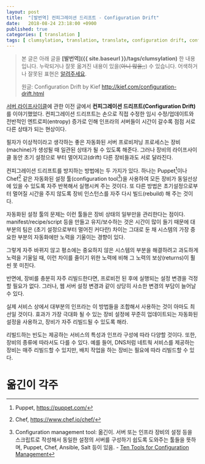```yaml
---
layout: post
title:  "[발번역] 컨피그레이션 드리프트 - Configuration Drift"
date:   2018-08-24 23:18:00 +0900
published: true
categories: [ translation ]
tags: [ clumsylation, translation, translate, configuration drift, configuration, drift, config ]
---
```


> 본 글은 아래 글을 **[발번역]({{ site.baseurl }}/tags/clumsylation)** 한 내용입니다. 누락되거나 잘못 옮겨진 내용이 있을(~~아니 많을;;~~) 수 있습니다. 어색하거나 잘못된 표현은 <a href="{{ site.baseurl }}/about">알려주세요</a>.
>
> 원글: Configuration Drift by Kief
> <http://kief.com/configuration-drift.html>

[서버 라이프사이클](http://kief.com/ops/automated-server-management-lifecycle.html)에 관한 이전 글에서 **컨피그레이션 드리프트(Configuration Drift)** 를 이야기했었다. 컨피그레이션 드리프트는 손으로 직접 수정한 임시 수정/업데이트와 전반적인 엔트로피(entropy) 증가로 인해 인프라의 서버들이 시간이 갈수록 점점 서로 다른 상태가 되는 현상이다.

필자가 이상적이라고 생각하는 좋은 자동화된 서버 프로비저닝 프로세스는 장비(machine)가 생성될 때 일관된 상태가 될 수 있도록 해준다. 그러나 장비의 라이프사이클 동안 초기 설정으로 부터 멀어지고(drift) 다른 장비들과도 서로 달라진다.

컨피그레이션 드리프트를 방지하는 방법에는 두 가지가 있다. 하나는 Puppet[^puppet]이나 Chef[^chef] 같은 자동화된 설정 툴(configuration tool[^configuration-management-tool])을 사용하여 모든 장비가 동일선상에 있을 수 있도록 자주 반복해서 실행시켜 주는 것이다. 또 다른 방법은 초기설정으로부터 멀어질 시간을 주지 않도록 장비 인스턴스를 자주 다시 빌드(rebuild) 해 주는 것이다.

자동화된 설정 툴의 문제는 이런 툴들은 장비 상태의 일부만을 관리한다는 점이다. manifest/recipe/script 등을 만들고 유지/보수하는 것은 시간이 많이 들기 때문에 대부분의 팀은 (초기 설정으로부터 멀어진 커다란) 차이는 그대로 둔 채 시스템의 가장 중요한 부분의 자동화에만 노력을 기울이는 경향이 있다.

그렇게 자주 바뀌지 않고 평소에는 중요하지 않은 시스템의 부분을 해결하려고 과도하게 노력을 기울일 때, 이런 차이를 줄이기 위한 노력에 비해 그 노력의 보상(returns)이 훨씬 못 미친다.

반면에, 장비를 충분히 자주 리빌드한다면, 프로비전 된 후에 실행되는 설정 변경을 걱정할 필요가 없다. 그러나, 웹 서버 설정 변경과 같이 상당히 사소한 변경의 부담이 늘어날 수 있다.

실제 서비스 상에서 대부분의 인프라는 이 방법들을 조합해서 사용하는 것이 아마도 최선일 것이다. 효과가 가장 극대화 될 수 있는 장비 설정에 꾸준히 업데이트되는 자동화된 설정을 사용하고, 장비가 자주 리빌드될 수 있도록 해라.

리빌드하는 빈도는 제공하는 서비스의 특성과 인프라 구성에 따라 다양할 것이다. 또한, 장비의 종류에 따라서도 다를 수 있다. 예를 들어, DNS처럼 네트웍 서비스를 제공하는 장비는 매주 리빌드할 수 있지만, 배치 작업을 하는 장비는 필요에 따라 리빌드할 수 있다.


# 옮긴이 각주

[^puppet]: Puppet, <https://puppet.com/>
[^chef]: Chef, <https://www.chef.io/chef/>
[^configuration-management-tool]: Configuration management tool: 옮긴이. 서버 또는 인프라 장비의 설정 등을 스크립트로 작성해서 동일한 설정의 서버를 구성하기 쉽도록 도와주는 툴들을 뜻하며, Puppet, Chef, Ansible, Salt 등이 있음. - [Ten Tools for Configuration Management](https://opensourceforu.com/2015/03/ten-tools-for-configuration-management/)
